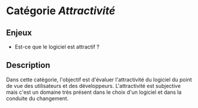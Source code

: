 # Catégorie *Attractivité*

## Enjeux

- Est-ce que le logiciel est attractif ? 
    
## Description

Dans cette catégorie, l'objectif est d'évaluer l'attractivité du logiciel du point de vue des utilisateurs et des développeurs. L'attractivité est subjective mais c'est un domaine très présent dans le choix d'un logiciel et dans la conduite du changement. 
